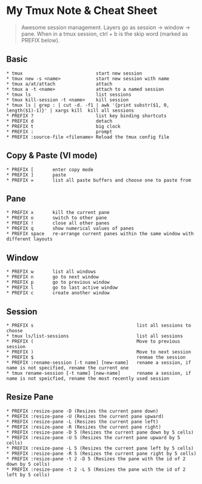 # My Tmux Note & Cheat Sheet
>Awesome session management. Layers go as session -> window -> pane.
>When in a tmux session, ctrl + b is the skip word (marked as PREFIX below).

## Basic
    * tmux                           start new session
    * tmux new -s <name>             start new session with name
    * tmux a/at/attach               attach
    * tmux a -t <name>               attach to a named session
    * tmux ls                        list sessions
    * tmux kill-session -t <name>    kill session
    * tmux ls | grep : | cut -d. -f1 | awk '{print substr($1, 0, length($1)-1)}' | xargs kill  kill all sessions
    * PREFIX ?                       list key binding shortcuts
    * PREFIX d                       detach
    * PREFIX t                       big clock
    * PREFIX :                       prompt
    * PREFIX :source-file <filename> Reload the tmux config file
## Copy & Paste (VI mode)
    * PREFIX [       enter copy mode
    * PREFIX ]       paste
    * PREFIX =       list all paste buffers and choose one to paste from
## Pane
    * PREFIX x       kill the current pane
    * PREFIX o       switch to other pane
    * PREFIX !       close all other panes
    * PREFIX q       show numerical values of panes
    * PREFIX space   re-arrange current panes within the same window with different layouts
## Window
    * PREFIX w       list all windows
    * PREFIX n       go to next window
    * PREFIX p       go to previous window
    * PREFIX l       go to last active window
    * PREFIX c       create another window
## Session
    * PREFIX s                                      list all sessions to choose
    * tmux ls/list-sessions                         list all sessions
    * PREFIX (                                      Move to previous session
    * PREFIX )                                      Move to next session
    * PREFIX $                                      renmae the session
    * PREFIX :rename-session [-t name] [new-name]   rename a session, if name is not specified, rename the current one
    * tmux rename-session [-t name] [new-name]      rename a session, if name is not speicfied, rename the most recently used session
## Resize Pane
    * PREFIX :resize-pane -D (Resizes the current pane down)
    * PREFIX :resize-pane -U (Resizes the current pane upward)
    * PREFIX :resize-pane -L (Resizes the current pane left)
    * PREFIX :resize-pane -R (Resizes the current pane right)
    * PREFIX :resize-pane -D 5 (Resizes the current pane down by 5 cells)
    * PREFIX :resize-pane -U 5 (Resizes the current pane upward by 5 cells)
    * PREFIX :resize-pane -L 5 (Resizes the current pane left by 5 cells)
    * PREFIX :resize-pane -R 5 (Resizes the current pane right by 5 cells)
    * PREFIX :resize-pane -t 2 -D 5 (Resizes the pane with the id of 2 down by 5 cells)
    * PREFIX :resize-pane -t 2 -L 5 (Resizes the pane with the id of 2 left by 5 cells)

[//]: # (Reference links used in the body of this note, which were stripped out by markdown processor. All comments won't be seen after rendering. SO post for comments in markdown - http://stackoverflow.com/questions/4823468/store-comments-in-markdown-syntax)

   [DILLINGER]: <http://dillinger.io/>

